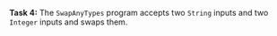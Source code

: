 **Task 4:**  The `SwapAnyTypes` program accepts two `String` inputs and two `Integer` inputs and swaps them.